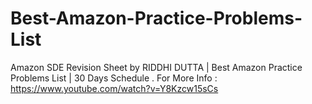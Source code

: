 # Best-Amazon-Practice-Problems-List
Amazon SDE Revision Sheet by RIDDHI DUTTA  | Best Amazon Practice Problems List | 30 Days Schedule . For More Info : https://www.youtube.com/watch?v=Y8Kzcw15sCs
